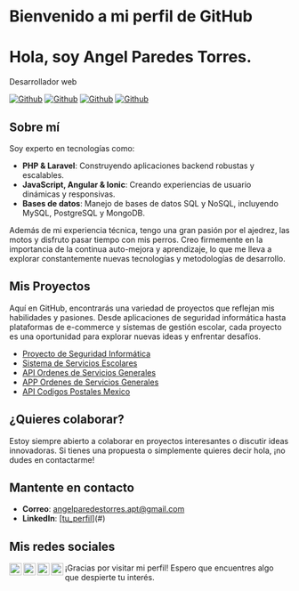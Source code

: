 # Bienvenido a mi perfil de GitHub

# Hola, soy Angel Paredes Torres.

Desarrollador web

[![Github](https://img.shields.io/github/followers/chelitodelgado?style=social)](https://github.com/chelo-dev)
[![Github](https://img.shields.io/github/last-commit/chelitodelgado/chelitodelgado)](https://github.com/chelo-dev)
[![Github](https://img.shields.io/github/stars/chelitodelgado/chelitodelgado?style=social)](https://github.com/chelo-dev)
[![Github](https://img.shields.io/github/watchers/chelitodelgado/chelitodelgado?style=social)](https://github.com/chelo-dev)

## Sobre mí

Soy experto en tecnologías como:

- **PHP & Laravel**: Construyendo aplicaciones backend robustas y escalables.
- **JavaScript, Angular & Ionic**: Creando experiencias de usuario dinámicas y responsivas.
- **Bases de datos**: Manejo de bases de datos SQL y NoSQL, incluyendo MySQL, PostgreSQL y MongoDB.

Además de mi experiencia técnica, tengo una gran pasión por el ajedrez, las motos y disfruto pasar tiempo con mis perros. Creo firmemente en la importancia de la continua auto-mejora y aprendizaje, lo que me lleva a explorar constantemente nuevas tecnologías y metodologías de desarrollo.

## Mis Proyectos

Aquí en GitHub, encontrarás una variedad de proyectos que reflejan mis habilidades y pasiones. Desde aplicaciones de seguridad informática hasta plataformas de e-commerce y sistemas de gestión escolar, cada proyecto es una oportunidad para explorar nuevas ideas y enfrentar desafíos.

- [Proyecto de Seguridad Informática](#)
- [Sistema de Servicios Escolares](#)
- [API Ordenes de Servicios Generales](#)
- [APP Ordenes de Servicios Generales](#)
- [API Codigos Postales Mexico](#)

## ¿Quieres colaborar?

Estoy siempre abierto a colaborar en proyectos interesantes o discutir ideas innovadoras. Si tienes una propuesta o simplemente quieres decir hola, ¡no dudes en contactarme!

## Mantente en contacto

- **Correo**: angelparedestorres.apt@gmail.com
- **LinkedIn**: [[tu_perfil](https://www.linkedin.com/in/angel-paredes-torres/)](#)

## Mis redes sociales

<a href="https://www.linkedin.com/in/angel-paredes-torres/">
  <img align="left" alt="Linkdein" width="22px" src="https://cdn.jsdelivr.net/npm/simple-icons@v3/icons/linkedin.svg" />
</a>
<a href="mailto:angelparedestorres.apt@gmail.com">
  <img align="left" alt="Gmail" width="22px" src="https://img.icons8.com/fluent/48/000000/gmail.png"/>
</a>
<a href="https://www.facebook.com/chelo404">
  <img align="left" alt="Facebook" width="22px" src="https://img.icons8.com/android/24/000000/facebook.png"/>
</a>
<a href="https://stackoverflow.com/users/13654084/angel-paredes">
  <img align="left" alt="Stack" width="22px" src="https://img.icons8.com/color/48/000000/stackoverflow.png"/>
</a>

¡Gracias por visitar mi perfil! Espero que encuentres algo que despierte tu interés.

